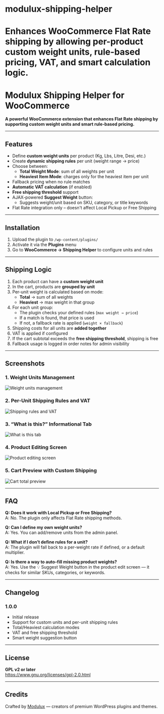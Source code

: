 # modulux-shipping-helper
Enhances WooCommerce Flat Rate shipping by allowing per-product custom weight units, rule-based pricing, VAT, and smart calculation logic.
=======
# Modulux Shipping Helper for WooCommerce

**A powerful WooCommerce extension that enhances Flat Rate shipping by supporting custom weight units and smart rule-based pricing.**

---

## Features

- Define **custom weight units** per product (Kg, Lbs, Litre, Desi, etc.)
- Create **dynamic shipping rules** per unit (weight range → price)
- Choose between:
  - **Total Weight Mode**: sum of all weights per unit
  - **Heaviest Item Mode**: charges only for the heaviest item per unit
- Fallback pricing when no rule matches
- **Automatic VAT calculation** (if enabled)
- **Free shipping threshold** support
- AJAX-powered **Suggest Weight** button:
  - Suggests weight/unit based on SKU, category, or title keywords
- Flat Rate integration only – doesn't affect Local Pickup or Free Shipping

---

## Installation

1. Upload the plugin to `/wp-content/plugins/`
2. Activate it via the **Plugins** menu
3. Go to **WooCommerce → Shipping Helper** to configure units and rules

---

## Shipping Logic

1. Each product can have a **custom weight unit**
2. In the cart, products are **grouped by unit**
3. Per-unit weight is calculated based on mode:
   - **Total** → sum of all weights
   - **Heaviest** → max weight in that group
4. For each unit group:
   - The plugin checks your defined rules (`max weight → price`)
   - If a match is found, that price is used
   - If not, a fallback rate is applied (`weight × fallback`)
5. Shipping costs for all units are **added together**
6. VAT is applied if configured
7. If the cart subtotal exceeds the **free shipping threshold**, shipping is free
8. Fallback usage is logged in order notes for admin visibility

---

## Screenshots

### 1. Weight Units Management  
![Weight units management](assets/screenshot-1.png)

### 2. Per-Unit Shipping Rules and VAT  
![Shipping rules and VAT](assets/screenshot-2.png)

### 3. “What is this?” Informational Tab  
![What is this tab](assets/screenshot-3.png)

### 4. Product Editing Screen  
![Product editing screen](assets/screenshot-4.png)

### 5. Cart Preview with Custom Shipping
![Cart total preview](assets/screenshot-5.png)

---

## FAQ

**Q: Does it work with Local Pickup or Free Shipping?**  
A: No. The plugin only affects Flat Rate shipping methods.

**Q: Can I define my own weight units?**  
A: Yes. You can add/remove units from the admin panel.

**Q: What if I don’t define rules for a unit?**  
A: The plugin will fall back to a per-weight rate if defined, or a default multiplier.

**Q: Is there a way to auto-fill missing product weights?**  
A: Yes. Use the 💡 Suggest Weight button in the product edit screen — it checks for similar SKUs, categories, or keywords.

---

## Changelog

### 1.0.0
- Initial release
- Support for custom units and per-unit shipping rules
- Total/Heaviest calculation modes
- VAT and free shipping threshold
- Smart weight suggestion button

---

## License

**GPL v2 or later**  
https://www.gnu.org/licenses/gpl-2.0.html

---

## Credits

Crafted by [Modulux](https://modulux.net) — creators of premium WordPress plugins and themes.